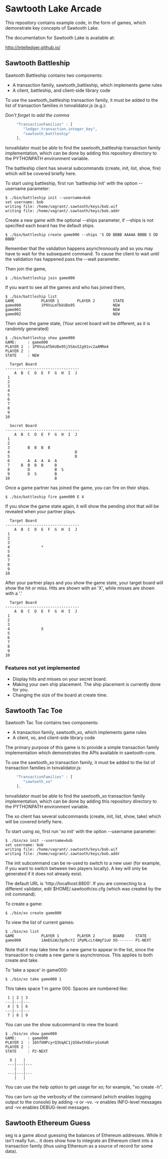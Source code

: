 
Sawtooth Lake Arcade
====================

This repository contains example code, in the form of games, which demonstrate
key concepts of Sawtooth Lake.

The documentation for Sawtooth Lake is available at:

  http://intelledger.github.io/

Sawtooth Battleship
-------------------

Sawtooth Battleship contains two components:

  - A transaction family, sawtooth\_battleship, which implements game rules
  - A client, battleship, and client-side library code

To use the sawtooth\_battleship transaction family, it must be added to the
list of transaction families in txnvalidator.js (e.g.):

_Don't forget to add the comma_

```javascript
     "TransactionFamilies" : [
        "ledger.transaction.integer_key",
        "sawtooth_battleship"
     ],
```

txnvalidator must be able to find the sawtooth_battleship transaction family
implementation, which can be done by adding this repository directory to the
PYTHONPATH environment variable.

The battleship client has several subcommands (create, init, list,
show, fire) which will be covered briefly here.

To start using battleship, first run 'battleship init' with the
option --username parameter:

```
$ ./bin/battleship init --username=bob
set username: bob
writing file: /home/vagrant/.sawtooth/keys/bob.wif
writing file: /home/vagrant/.sawtooth/keys/bob.addr
```

Create a new game with the optional --ships parameter,
if --ships is not specified each board has the default ships.
```
$ ./bin/battleship create game000 --ships 'S DD BBBB AAAAA BBBB S DD BBBB'
```
Remember that the validation happens asynchronously and so you may have to 
wait for the subsequent command. To cause the client to wait until the validation
has happened pass the --wait parameter.

Then join the game,
```
$ ./bin/battleship join game000
```
If you want to see all the games and who has joined them,
```
$ ./bin/battleship list
GAME            PLAYER 1        PLAYER 2        STATE
game000         1P9VuLmTbkUDe95                 NEW
game001                                         NEW
game002                                         NEW
```

Then show the game state, (Your secret board will be different,
as it is randomly generated)
```
$ ./bin/battleship show game000
GAME:     : game000
PLAYER 1  : 1P9VuLmTbkUDe95j5SAxS2g91vc2aAMRm4
PLAYER 2  : 
STATE     : NEW

  Target Board
---------------------------------
    A  B  C  D  E  F  G  H  I  J
 1                              
 2                              
 3                              
 4                              
 5                              
 6                              
 7                              
 8                              
 9                              
10                              

  Secret Board
---------------------------------
    A  B  C  D  E  F  G  H  I  J
 1                              
 2                              
 3        B  B  B  B            
 4                             D
 5                             D
 6        A  A  A  A  A         
 7     B  B  B  B     B         
 8        D           B  S      
 9        D  S        B         
10                    B         
```
Once a game partner has joined the game, you can fire on their ships.
```
$ ./bin/battleship fire game000 E 4 
```
If you show the game state again, it will show the pending shot that will be 
revealed when your partner plays.
```
  Target Board
---------------------------------
    A  B  C  D  E  F  G  H  I  J
 1                              
 2                              
 3                              
 4              *                
 5                              
 6                              
 7                              
 8                              
 9                              
10      
```
After your partner plays and you show the game state, your target board
will show the hit or miss.
Hits are shown with an 'X', while misses are shown with a '.'
```
  Target Board
---------------------------------
    A  B  C  D  E  F  G  H  I  J
 1                              
 2                              
 3                              
 4              X                
 5                              
 6                              
 7                              
 8                              
 9                              
10      
```

### Features not yet implemented
 - Display hits and misses on your secret board.
 - Making your own ship placement. The ship placement is currently done for you.
 - Changing the size of the board at create time.
 
Sawtooth Tac Toe
----------------

Sawtooth Tac Toe contains two components:

  - A transaction family, sawtooth\_xo, which implements game rules
  - A client, xo, and client-side library code

The primary purpose of this game is to provide a simple transaction family
implementation which demonstrates the APIs available in sawtooth-core.

To use the sawtooth\_xo transaction family, it must be added to the list of
transaction families in txnvalidator.js:

```javascript
     "TransactionFamilies" : [
        "sawtooth_xo"
     ],
```

txnvalidator must be able to find the sawtooth_xo transaction family
implementation, which can be done by adding this repository directory to the
PYTHONPATH environment variable.

The xo client has several subcommands (create, init, list, show, take)
which will be covered briefly here.

To start using xo, first run 'xo init' with the option --username
parameter:

```
$ ./bin/xo init --username=bob
set username: bob
writing file: /home/vagrant/.sawtooth/keys/bob.wif
writing file: /home/vagrant/.sawtooth/keys/bob.addr
```

The init subcommand can be re-used to switch to a new user (for example,
if you want to switch between two players locally).  A key will only be
generated if it does not already exist.

The default URL is 'http://localhost:8800'.  If you are connecting to
a different validator, edit $HOME/.sawtooth/xo.cfg (which was created
by the init command).

To create a game:

```
$ ./bin/xo create game000
```

To view the list of current games:

```
$ ./bin/xo list
GAME            PLAYER 1        PLAYER 2        BOARD     STATE
game000         1AmEGiWz3gdbcY2 1PpMLcLt4Wgf1uU XO------- P1-NEXT
```

Note that it may take time for a new game to appear in the list, since the
transaction to create a new game is asynchronous.  This applies to both
create and take.

To 'take a space' in game000:

```
$ ./bin/xo take game000 1
```

This takes space 1 in game 000.  Spaces are numbered like:

```
 1 | 2 | 3
---|---|---
 4 | 5 | 6
---|---|---
 7 | 8 | 9
```

You can use the show subcommand to view the board:

```
$ ./bin/xo show game000
GAME:     : game000
PLAYER 1  : 16hfGNPcyrQ3UqAC1jQS6wthGEeryGxHaR
PLAYER 2  :
STATE     : P2-NEXT

  X |   |
 ---|---|---
    |   |
 ---|---|---
    |   |

```

You can use the help option to get usage for xo; for example, "xo create -h".

You can turn up the verbosity of the command (which enables logging output
to the console) by adding -v or -vv.  -v enables INFO-level messages and
-vv enables DEBUG-level messages.

Sawtooth Ethereum Guess
-----------------------

seg is a game about guessing the balances of Ethereum addresses.  While it
isn't really fun... it does show how to integrate an Ethereum client into
a transaction family (thus using Ethereum as a source of record for some
data).
